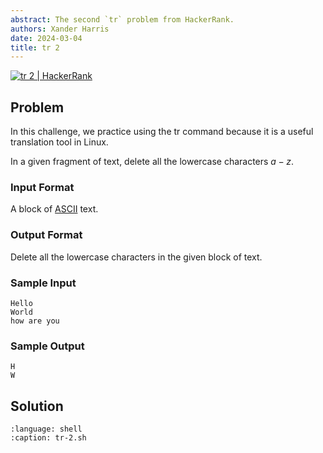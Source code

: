 ```yaml
---
abstract: The second `tr` problem from HackerRank.
authors: Xander Harris
date: 2024-03-04
title: tr 2
---
```


[![tr 2 | HackerRank](https://img.shields.io/badge/HackerRank-green?style=for-the-badge&logo=hackerrank&label=tr%202)](https://www.hackerrank.com/challenges/text-processing-tr-2)

## Problem

In this challenge, we practice using the tr command because it is a useful translation tool in Linux.

In a given fragment of text, delete all the lowercase characters $a-z$.

### Input Format

A block of [ASCII](https://en.wikipedia.org/wiki/ASCII) text.

### Output Format

Delete all the lowercase characters in the given block of text.

### Sample Input

```{code-block} shell
Hello
World
how are you
```

### Sample Output

```{code-block} shell
H
W
```

## Solution

```{literalinclude} tr-2.sh
:language: shell
:caption: tr-2.sh
```
